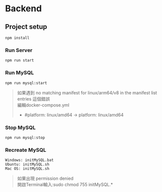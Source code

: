 # Backend

## Project setup
```
npm install
```

### Run Server
```
npm run start
```

### Run MySQL
```
npm run mysql:start
```
> 如果遇到 no matching manifest for linux/arm64/v8 in the manifest list entries 這個錯誤  
> 編輯docker-compose.yml 
> - #platform: linux/amd64 -> platform: linux/amd64

### Stop MySQL
```
npm run mysql:stop
```

### Recreate MySQL
```
Windows: initMySQL.bat
Ubuntu: initMySQL.sh
Mac OS: initMySQL.sh
```
> 如果出現 permission denied  
> 開啟Terminal輸入:sudo chmod 755 initMySQL.*